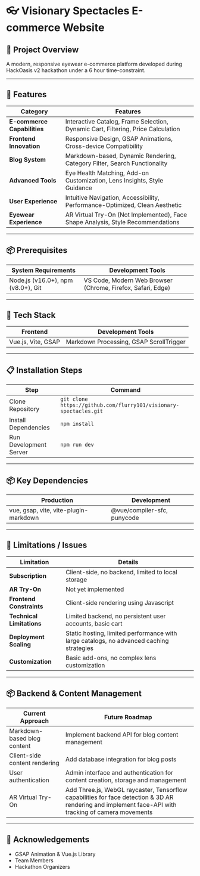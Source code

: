 # 👓 Visionary Spectacles E-commerce Website

## 🌟 Project Overview
A modern, responsive eyewear e-commerce platform developed during HackOasis v2 hackathon under a 6 hour time-constraint.

---

## 🚀 Features

| **Category**              | **Features**                                                                 |
|---------------------------|-----------------------------------------------------------------------------|
| **E-commerce Capabilities**| Interactive Catalog, Frame Selection, Dynamic Cart, Filtering, Price Calculation |
| **Frontend Innovation**    | Responsive Design, GSAP Animations, Cross-device Compatibility              |
| **Blog System**            | Markdown-based, Dynamic Rendering, Category Filter, Search Functionality     |
| **Advanced Tools**         | Eye Health Matching, Add-on Customization, Lens Insights, Style Guidance     |
| **User Experience**        | Intuitive Navigation, Accessibility, Performance-Optimized, Clean Aesthetic |
| **Eyewear Experience**     | AR Virtual Try-On (Not Implemented), Face Shape Analysis, Style Recommendations |

---

## 📦 Prerequisites

| **System Requirements**    | **Development Tools**                                                   |
|----------------------------|-------------------------------------------------------------------------|
| Node.js (v16.0+), npm (v8.0+), Git | VS Code, Modern Web Browser (Chrome, Firefox, Safari, Edge) |

---

## 🔧 Tech Stack

| **Frontend**        | **Development Tools**      |
|---------------------|----------------------------|
| Vue.js, Vite, GSAP  | Markdown Processing, GSAP ScrollTrigger |

---

## 📋 Installation Steps

| **Step**                       | **Command**                          |
|---------------------------------|--------------------------------------|
| Clone Repository                | `git clone https://github.com/flurry101/visionary-spectacles.git` |
| Install Dependencies            | `npm install`                        |
| Run Development Server          | `npm run dev`                        |

---

## 📦 Key Dependencies

| **Production**           | **Development**                         |
|--------------------------|-----------------------------------------|
| vue, gsap, vite, vite-plugin-markdown | @vue/compiler-sfc, punycode |

---

## 📜 Limitations / Issues

| **Limitation**           | **Details**                                                 |
|--------------------------|-------------------------------------------------------------|
| **Subscription**         | Client-side, no backend, limited to local storage           |
| **AR Try-On**            | Not yet implemented                                         |
| **Frontend Constraints** | Client-side rendering using Javascript                      |
| **Technical Limitations**| Limited backend, no persistent user accounts, basic cart    |
| **Deployment Scaling**   | Static hosting, limited performance with large catalogs, no advanced caching strategies |
| **Customization**        | Basic add-ons, no complex lens customization                |

---

## 📦 Backend & Content Management

| **Current Approach**        | **Future Roadmap**                                    |
|-----------------------------|-------------------------------------------------------|
| Markdown-based blog content | Implement backend API for blog content management     |
| Client-side content rendering | Add database integration for blog posts             |
| User authentication           | Admin interface and authentication for content creation, storage and management|
| AR Virtual Try-On | Add Three.js, WebGL raycaster, Tensorflow capabilities for face detection & 3D AR rendering and implement face-API with tracking of camera movements|

---

## 🙏 Acknowledgements

- GSAP Animation & Vue.js Library
- Team Members 
- Hackathon Organizers
